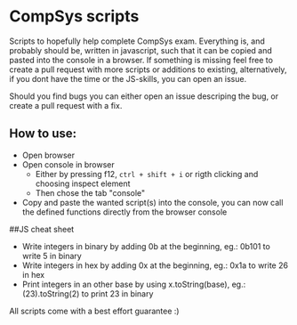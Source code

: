 # CompSys scripts

Scripts to hopefully help complete CompSys exam. Everything is, and probably should be, written in javascript, such that it can be copied and pasted into the console in a browser. If something is missing feel free to create a pull request with more scripts or additions to existing, alternatively, if you dont have the time or the JS-skills, you can open an issue. 

Should you find bugs you can either open an issue descriping the bug, or create a pull request with a fix.

## How to use:
* Open browser
* Open console in browser
  * Either by pressing f12, <code>ctrl + shift + i</code> or rigth clicking and choosing inspect element
  * Then chose the tab "console"
* Copy and paste the wanted script(s) into the console, you can now call the defined functions directly from the browser console

##JS cheat sheet
* Write integers in binary by adding 0b at the beginning, eg.: 0b101 to write 5 in binary
* Write integers in hex by adding 0x at the beginning, eg.: 0x1a to write 26 in hex
* Print integers in an other base by using x.toString(base), eg.: (23).toString(2) to print 23 in binary

All scripts come with a best effort guarantee :)
  
